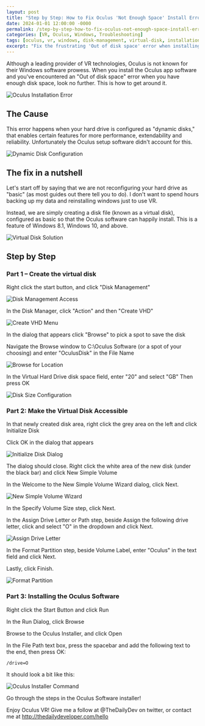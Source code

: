 ```yaml
---
layout: post
title: "Step by Step: How to Fix Oculus 'Not Enough Space' Install Error"
date: 2024-01-01 12:00:00 -0000
permalink: /step-by-step-how-to-fix-oculus-not-enough-space-install-error/
categories: [VR, Oculus, Windows, Troubleshooting]
tags: [oculus, vr, windows, disk-management, virtual-disk, installation]
excerpt: "Fix the frustrating 'Out of disk space' error when installing Oculus software on Windows, even when you have plenty of space available."
---
```


Although a leading provider of VR technologies, Oculus is not known for their Windows software prowess. When you install the Oculus app software and you've encountered an "Out of disk space" error when you have enough disk space, look no further. This is how to get around it.

![Oculus Installation Error](/assets/images/step-by-step-how-to-fix-oculus-not-enough-space-install-error/disk-management.png)

## The Cause

This error happens when your hard drive is configured as "dynamic disks," that enables certain features for more performance, extendability and reliability. Unfortunately the Oculus setup software didn't account for this.

![Dynamic Disk Configuration](/assets/images/step-by-step-how-to-fix-oculus-not-enough-space-install-error/create-vhd-dialog.png)

## The fix in a nutshell

Let's start off by saying that we are not reconfiguring your hard drive as "basic" (as most guides out there tell you to do). I don't want to spend hours backing up my data and reinstalling windows just to use VR.

Instead, we are simply creating a disk file (known as a virtual disk), configured as basic so that the Oculus software can happily install. This is a feature of Windows 8.1, Windows 10, and above.

![Virtual Disk Solution](/assets/images/step-by-step-how-to-fix-oculus-not-enough-space-install-error/browse-location.png)

## Step by Step

### Part 1 – Create the virtual disk

Right click the start button, and click "Disk Management"

![Disk Management Access](/assets/images/step-by-step-how-to-fix-oculus-not-enough-space-install-error/disk-size-config.png)

In the Disk Manager, click "Action" and then "Create VHD"

![Create VHD Menu](/assets/images/step-by-step-how-to-fix-oculus-not-enough-space-install-error/initialize-disk.png)

In the dialog that appears click "Browse" to pick a spot to save the disk

Navigate the Browse window to C:\Oculus Software (or a spot of your choosing) and enter "OculusDisk" in the File Name

![Browse for Location](/assets/images/step-by-step-how-to-fix-oculus-not-enough-space-install-error/new-simple-volume.png)

In the Virtual Hard Drive disk space field, enter "20" and select "GB"
Then press OK

![Disk Size Configuration](/assets/images/step-by-step-how-to-fix-oculus-not-enough-space-install-error/volume-wizard.png)

### Part 2: Make the Virtual Disk Accessible

In that newly created disk area, right click the grey area on the left and click Initialize Disk

Click OK in the dialog that appears

![Initialize Disk Dialog](/assets/images/step-by-step-how-to-fix-oculus-not-enough-space-install-error/assign-drive-letter.png)

The dialog should close.
Right click the white area of the new disk (under the black bar) and click New Simple Volume

In the Welcome to the New Simple Volume Wizard dialog, click Next.

![New Simple Volume Wizard](/assets/images/step-by-step-how-to-fix-oculus-not-enough-space-install-error/format-partition.png)

In the Specify Volume Size step, click Next.

In the Assign Drive Letter or Path step, beside Assign the following drive letter, click and select "O" in the dropdown and click Next.

![Assign Drive Letter](/assets/images/step-by-step-how-to-fix-oculus-not-enough-space-install-error/run-dialog.png)

In the Format Partition step, beside Volume Label, enter "Oculus" in the text field and click Next.

Lastly, click Finish.

![Format Partition](/assets/images/step-by-step-how-to-fix-oculus-not-enough-space-install-error/oculus-installer-command.png)

### Part 3: Installing the Oculus Software

Right click the Start Button and click Run

In the Run Dialog, click Browse

Browse to the Oculus Installer, and click Open

In the File Path text box, press the spacebar and add the following text to the end, then press OK:
```
/drive=O
```

It should look a bit like this:

![Oculus Installer Command](/assets/images/step-by-step-how-to-fix-oculus-not-enough-space-install-error/oculus-installer-command.png)

Go through the steps in the Oculus Software installer!

Enjoy Oculus VR! Give me a follow at @TheDailyDev on twitter, or contact me at <a href="https://web.archive.org/web/20210301101200/http://thedailydeveloper.com/hello">http://thedailydeveloper.com/hello</a>